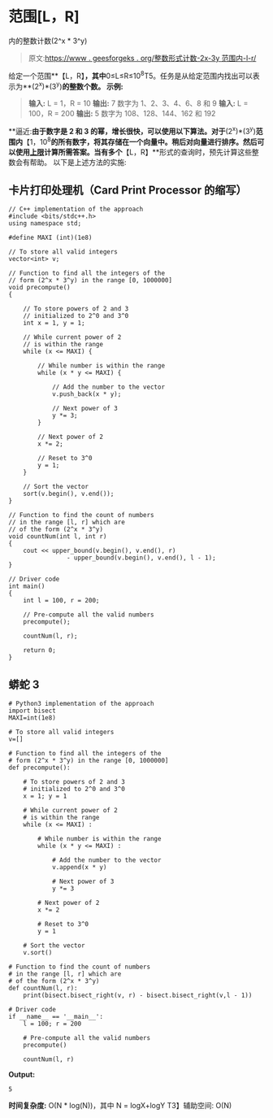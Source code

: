 # 范围[L，R]

内的整数计数(2^x * 3^y)

> 原文:[https://www . geesforgeks . org/整数形式计数-2x-3y 范围内-l-r/](https://www.geeksforgeeks.org/count-of-integers-of-the-form-2x-3y-in-the-range-l-r/)

给定一个范围**【L，R】**，其中**0≤L≤R≤10<sup>8</sup>T5。任务是从给定范围内找出可以表示为**(2<sup>x</sup>)*(3<sup>y</sup>)**的整数个数。
**示例:**** 

> **输入:** L = 1，R = 10
> **输出:** 7
> 数字为 1、2、3、4、6、8 和 9
> **输入:** L = 100，R = 200
> **输出:** 5
> 数字为 108、128、144、162 和 192

**逼近:**由于数字是 2 和 3 的幂，增长很快，可以使用以下算法。对于**(2<sup>x</sup>)*(3<sup>y</sup>)**范围内**【1，10<sup>8</sup>**的所有数字，将其存储在一个向量中。稍后对向量进行排序。然后可以使用[上限](https://www.geeksforgeeks.org/upper_bound-in-cpp/)计算所需答案。当有多个**【L，R】**形式的查询时，预先计算这些整数会有帮助。
以下是上述方法的实施:

## 卡片打印处理机（Card Print Processor 的缩写）

```
// C++ implementation of the approach
#include <bits/stdc++.h>
using namespace std;

#define MAXI (int)(1e8)

// To store all valid integers
vector<int> v;

// Function to find all the integers of the
// form (2^x * 3^y) in the range [0, 1000000]
void precompute()
{

    // To store powers of 2 and 3
    // initialized to 2^0 and 3^0
    int x = 1, y = 1;

    // While current power of 2
    // is within the range
    while (x <= MAXI) {

        // While number is within the range
        while (x * y <= MAXI) {

            // Add the number to the vector
            v.push_back(x * y);

            // Next power of 3
            y *= 3;
        }

        // Next power of 2
        x *= 2;

        // Reset to 3^0
        y = 1;
    }

    // Sort the vector
    sort(v.begin(), v.end());
}

// Function to find the count of numbers
// in the range [l, r] which are
// of the form (2^x * 3^y)
void countNum(int l, int r)
{
    cout << upper_bound(v.begin(), v.end(), r)
                - upper_bound(v.begin(), v.end(), l - 1);
}

// Driver code
int main()
{
    int l = 100, r = 200;

    // Pre-compute all the valid numbers
    precompute();

    countNum(l, r);

    return 0;
}
```

## 蟒蛇 3

```
# Python3 implementation of the approach
import bisect
MAXI=int(1e8)

# To store all valid integers
v=[]

# Function to find all the integers of the
# form (2^x * 3^y) in the range [0, 1000000]
def precompute():

    # To store powers of 2 and 3
    # initialized to 2^0 and 3^0
    x = 1; y = 1

    # While current power of 2
    # is within the range
    while (x <= MAXI) :

        # While number is within the range
        while (x * y <= MAXI) :

            # Add the number to the vector
            v.append(x * y)

            # Next power of 3
            y *= 3

        # Next power of 2
        x *= 2

        # Reset to 3^0
        y = 1

    # Sort the vector
    v.sort()

# Function to find the count of numbers
# in the range [l, r] which are
# of the form (2^x * 3^y)
def countNum(l, r):
    print(bisect.bisect_right(v, r) - bisect.bisect_right(v,l - 1))

# Driver code
if __name__ == '__main__':
    l = 100; r = 200

    # Pre-compute all the valid numbers
    precompute()

    countNum(l, r)
```

**Output:** 

```
5
```

**时间复杂度:** O(N * log(N))，其中 N = logX+logY
T3】辅助空间: O(N)